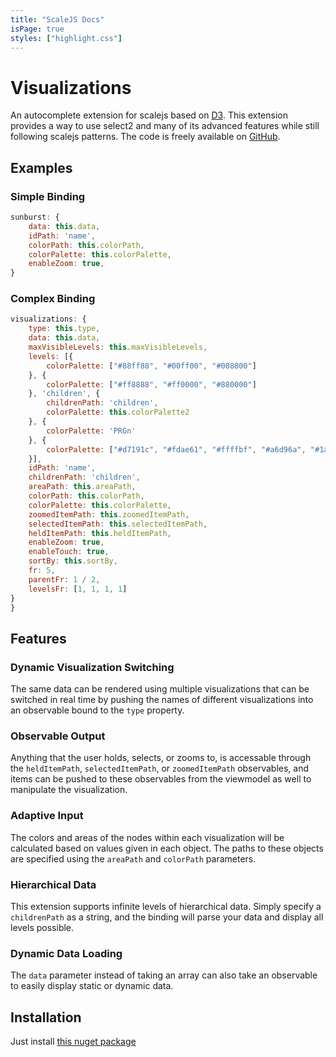 ```yaml
---
title: "ScaleJS Docs"
isPage: true
styles: ["highlight.css"]
---
```


<script src="visualization/visualizationdemo-1.0.1.js" type="text/javascript"></script>

# Visualizations

An autocomplete extension for scalejs based on [D3](http://d3js.org/). This extension provides a way to use select2 and many of its advanced features while still following scalejs patterns. The code is freely available on [GitHub](https://github.com/lisovin/scalejs.visualization-d3).


<div id="visualization-example" ></div>



## Examples

### Simple Binding

```javascript
sunburst: {
    data: this.data,
    idPath: 'name',
    colorPath: this.colorPath,
    colorPalette: this.colorPalette,
    enableZoom: true,
}
```

### Complex Binding

```javascript
visualizations: {
    type: this.type,
    data: this.data,
    maxVisibleLevels: this.maxVisibleLevels,
    levels: [{
        colorPalette: ["#88ff88", "#00ff00", "#008800"]
    }, {
        colorPalette: ["#ff8888", "#ff0000", "#880000"]
    }, 'children', {
        childrenPath: 'children',
        colorPalette: this.colorPalette2
    }, {
        colorPalette: 'PRGn'
    }, {
        colorPalette: ["#d7191c", "#fdae61", "#ffffbf", "#a6d96a", "#1a9641"]
    }],
    idPath: 'name',
    childrenPath: 'children',
    areaPath: this.areaPath,
    colorPath: this.colorPath,
    colorPalette: this.colorPalette,
    zoomedItemPath: this.zoomedItemPath,
    selectedItemPath: this.selectedItemPath,
    heldItemPath: this.heldItemPath,
    enableZoom: true,
    enableTouch: true,
    sortBy: this.sortBy,
    fr: 5,
    parentFr: 1 / 2,
    levelsFr: [1, 1, 1, 1]
}
}
```


## Features

### Dynamic Visualization Switching

The same data can be rendered using multiple visualizations that can be switched in real time by pushing the names of different visualizations into an observable bound to the ```type``` property.

### Observable Output

Anything that the user holds, selects, or zooms to, is accessable through the ```heldItemPath```, ```selectedItemPath```, or ```zoomedItemPath``` observables, and items can be pushed to these observables from the viewmodel as well to manipulate the visualization.

### Adaptive Input

The colors and areas of the nodes within each visualization will be calculated based on values given in each object. The paths to these objects are specified using the ```areaPath``` and ```colorPath``` parameters.

### Hierarchical Data

This extension supports infinite levels of hierarchical data. Simply specify a ```childrenPath``` as a string, and the binding will parse your data and display all levels  possible.

### Dynamic Data Loading

The ```data``` parameter instead of taking an array can also take an observable to easily display static or dynamic data.

## Installation

Just install [this nuget package](https://www.nuget.org/packages/scalejs.visualization-d3/)